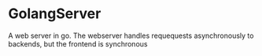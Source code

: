 # GolangServer
A web server in go. The webserver handles requequests asynchronously to backends, but the frontend is synchronous
